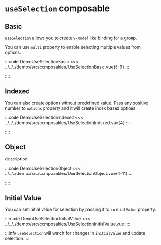 # `useSelection` composable

## Basic

<UseSelectionBasic />

`useSelection` allows you to create `v-model` like binding for a group.

You can use `multi` property to enable selecting multiple values from options.

:::code DemoUseSelectionBasic
<<< ../../../demos/src/composables/UseSelectionBasic.vue{6-9}
:::

::::

## Indexed

<UseSelectionIndexed />

You can also create options without predefined value. Pass any positive number to `options` property and it will create index based options.

:::code DemoUseSelectionIndexed
<<< ../../../demos/src/composables/UseSelectionIndexed.vue{4}
:::

::::

## Object

<UseSelectionObject />

description

:::code DemoUseSelectionObject
<<< ../../../demos/src/composables/UseSelectionObject.vue{4-11}
:::

::::

## Initial Value

<UseSelectionInitialValue />

You can set initial value for selection by passing it to `initialValue` property.

::::code DemoUseSelectionInitialValue
<<< ../../../demos/src/composables/UseSelectionInitialValue.vue
::::

:::info
`useSelection` will watch for changes in `initialValue` and update selection.
:::
